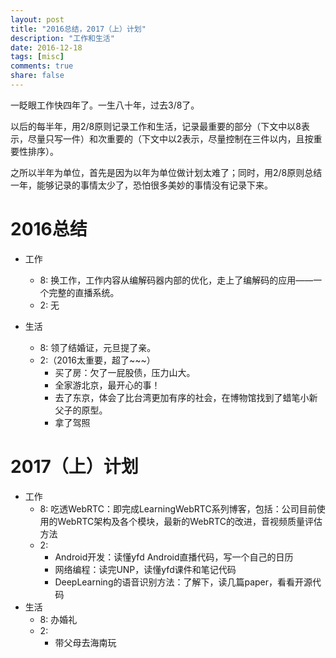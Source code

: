 ```yaml
---
layout: post
title: "2016总结，2017（上）计划"
description: "工作和生活"
date: 2016-12-18
tags: [misc]
comments: true
share: false
---
```


一眨眼工作快四年了。一生八十年，过去3/8了。

以后的每半年，用2/8原则记录工作和生活，记录最重要的部分（下文中以8表示，尽量只写一件）和次重要的（下文中以2表示，尽量控制在三件以内，且按重要性排序）。

之所以半年为单位，首先是因为以年为单位做计划太难了；同时，用2/8原则总结一年，能够记录的事情太少了，恐怕很多美妙的事情没有记录下来。

# 2016总结
 * 工作
   * 8: 换工作，工作内容从编解码器内部的优化，走上了编解码的应用——一个完整的直播系统。
   * 2: 无

 * 生活
   * 8: 领了结婚证，元旦提了亲。 
   * 2:（2016太重要，超了~~~）
     * 买了房：欠了一屁股债，压力山大。 
     * 全家游北京，最开心的事！ 
     * 去了东京，体会了比台湾更加有序的社会，在博物馆找到了蜡笔小新父子的原型。
     * 拿了驾照 
  
# 2017（上）计划
 * 工作
   * 8: 吃透WebRTC：即完成LearningWebRTC系列博客，包括：公司目前使用的WebRTC架构及各个模块，最新的WebRTC的改进，音视频质量评估方法
   * 2:
     * Android开发：读懂yfd Android直播代码，写一个自己的日历 
     * 网络编程：读完UNP，读懂yfd课件和笔记代码 
     * DeepLearning的语音识别方法：了解下，读几篇paper，看看开源代码 
 * 生活
   * 8: 办婚礼 
   * 2: 
     * 带父母去海南玩 



